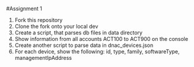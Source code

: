 
#Assignment 1

1. Fork this repository
2. Clone the fork onto your local dev
3. Create a script, that parses db files in data directory
4. Show information from all accounts ACT100 to ACT900 on the console
5. Create another script to parse data in dnac_devices.json
6. For each device, show the following:
      id, type, family, softwareType, managementIpAddress